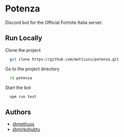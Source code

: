 # Potenza

Discord bot for the Official Fortnite Italia server.

## Run Locally

Clone the project

```bash
  git clone https://github.com/mettiuss/potenza.git
```

Go to the project directory

```bash
  cd potenza
```

Start the bot

```bash
  npm run test
```

## Authors

-   [@mettiuss](https://github.com/mettiuss)
-   [@mirkohubtv](https://github.com/mirkohubtv)
